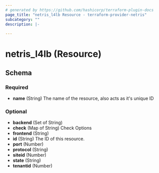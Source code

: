 ```yaml
---
# generated by https://github.com/hashicorp/terraform-plugin-docs
page_title: "netris_l4lb Resource - terraform-provider-netris"
subcategory: ""
description: |-
  
---
```


# netris_l4lb (Resource)





<!-- schema generated by tfplugindocs -->
## Schema

### Required

- **name** (String) The name of the resource, also acts as it's unique ID

### Optional

- **backend** (Set of String)
- **check** (Map of String) Check Options
- **frontend** (String)
- **id** (String) The ID of this resource.
- **port** (Number)
- **protocol** (String)
- **siteid** (Number)
- **state** (String)
- **tenantid** (Number)


